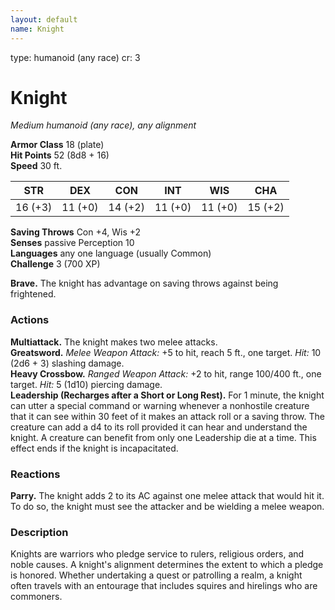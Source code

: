 ```yaml
---
layout: default
name: Knight
---
```

type: humanoid (any race)
cr: 3

# Knight 
_Medium humanoid (any race), any alignment_

**Armor Class** 18 (plate)    
**Hit Points** 52 (8d8 + 16)    
**Speed** 30 ft.

| STR     | DEX     | CON     | INT     | WIS     | CHA     |
|---------|---------|---------|---------|---------|---------|
| 16 (+3) | 11 (+0) | 14 (+2) | 11 (+0) | 11 (+0) | 15 (+2) |   

**Saving Throws** Con +4, Wis +2    
**Senses** passive Perception 10    
**Languages** any one language (usually Common)    
**Challenge** 3 (700 XP) 

**Brave.** The knight has advantage on saving throws against being frightened. 

### Actions 
**Multiattack.** The knight makes two melee attacks.    
**Greatsword.** _Melee Weapon Attack:_ +5 to hit, reach 5 ft., one target. _Hit:_ 10 (2d6 + 3) slashing damage.    
**Heavy Crossbow.** _Ranged Weapon Attack:_ +2 to hit, range 100/400 ft., one target. _Hit:_ 5 (1d10) piercing damage.    
**Leadership (Recharges after a Short or Long Rest).** For 1 minute, the knight can utter a special command or warning whenever a nonhostile creature that it can see within 30 feet of it makes an attack roll or a saving throw. The creature can add a d4 to its roll provided it can hear and understand the knight. A creature can benefit from only one Leadership die at a time. This effect ends if the knight is incapacitated. 

### Reactions 
**Parry.** The knight adds 2 to its AC against one melee attack that would hit it. To do so, the knight must see the attacker and be wielding a melee weapon. 

### Description
Knights are warriors who pledge service to rulers, religious orders, and noble causes. A knight's alignment determines the extent to which a pledge is honored. Whether undertaking a quest or patrolling a realm, a knight often travels with an entourage that includes squires and hirelings who are commoners. 